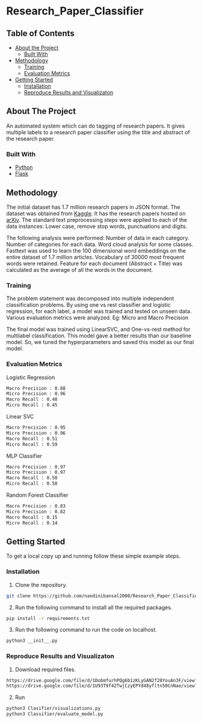 # Research_Paper_Classifier

<!-- TABLE OF CONTENTS -->
## Table of Contents

* [About the Project](#about-the-project)
  * [Built With](#built-with)
* [Methodology](#methodology)
  * [Training](#training)
  * [Evaluation Metrics](#evaluation-metrics)
* [Getting Started](#getting-started)
  * [Installation](#installation)
  * [Reproduce Results and Visualizaton](#Reproduce-Results-and-Visualizaton)



<!-- ABOUT THE PROJECT -->
## About The Project

An automated system which can do tagging of research papers. It gives multiple labels to a research paper classifier using the title and abstract of the research paper.


### Built With

* [Python](https://www.python.org/)
* [Flask](https://flask.palletsprojects.com/en/1.1.x/)


## Methodology

The initial dataset has 1.7 million research papers in JSON format. The dataset was obtained from [Kaggle](https://www.kaggle.com/Cornell-University/arxiv). It has the research papers hosted on [arXiv](https://arxiv.org/).
The standard text preprocessing steps were applied to each of the data instances:
Lower case, remove stop words, punctuations and digits.

The following analysis were performed:
Number of data in each category. Number of categories for each data. Word cloud analysis for some classes.
Fasttext was used to learn the 100 dimensional word embeddings on the entire dataset of 1.7 million articles. Vocabulary of 30000 most frequent words were retained.
Feature for each document (Abstract + Title) was calculated as the average of all the words in the document.

### Training
The problem statement was decomposed into multiple independent classification problems. 
By using one vs rest classifier and logistic regression, for each label, a model was trained and tested on unseen data. Various evaluation metrics were analyzed. Eg: Micro and Macro Precision

The final model was trained using LinearSVC, and One-vs-rest method for multilabel classification. This model gave a better results than our baseline model. So, we tuned the hyperparameters and saved this model as our final model.

### Evaluation Metrics
Logistic Regression
```sh
Macro Precision : 0.88
Micro Precision : 0.96
Macro Recall : 0.48
Micro Recall : 0.45
```

Linear SVC
```sh
Macro Precision : 0.95
Micro Precision : 0.96
Macro Recall : 0.51
Micro Recall : 0.59
```
MLP Classifier
```sh
Macro Precision : 0.97
Micro Precision : 0.97
Macro Recall : 0.50
Micro Recall : 0.58
```
Random Forest Classifier
```sh
Macro Precision : 0.83
Micro Precision : 0.82
Macro Recall : 0.15
Micro Recall : 0.14
```

<!-- GETTING STARTED -->
## Getting Started

To get a local copy up and running follow these simple example steps.


### Installation

1. Clone the repository.
```sh
git clone https://github.com/nandinibansal2000/Research_Paper_Classifier.git
```
2. Run the following command to install all the required packages.
```sh
pip install -r requirements.txt 
```
3.  Run the following command to run the code on localhost.
```sh
python3 __init__.py
```

### Reproduce Results and Visualizaton
1. Download required files.
```sh
https://drive.google.com/file/d/1DobmfurhPQg6b1zKLyGAN2f28YouAn3F/view?usp=sharing
https://drive.google.com/file/d/1U93T9f42TwjCzyEPYd48yfltn50CnNae/view?usp=sharing
```
2. Run
```sh
python3 Clasifier/visualizations.py
python3 Classifier/evaluate_model.py
```


